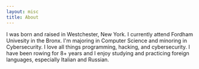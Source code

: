 ```yaml
---
layout: misc
title: About
---
```


I was born and raised in Westchester, New York. I currently attend Fordham Univesity in the Bronx. I'm majoring in Computer Science and minoring in Cybersecurity. I love all things programming, hacking, and cybersecurity. I have been rowing for 8+ years and I enjoy studying and practicing foreign languages, especially Italian and Russian. 
